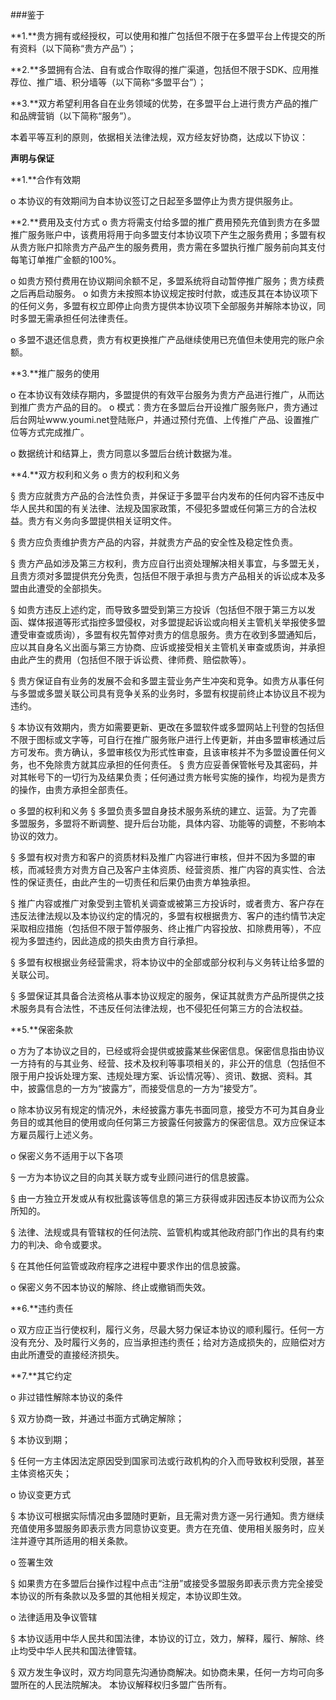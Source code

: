 ###鉴于
**1.**贵方拥有或经授权，可以使用和推广包括但不限于在多盟平台上传提交的所有资料（以下简称“贵方产品”）；

**2.**多盟拥有合法、自有或合作取得的推广渠道，包括但不限于SDK、应用推荐位、推广墙、积分墙等（以下简称“多盟平台”）；

**3.**双方希望利用各自在业务领域的优势，在多盟平台上进行贵方产品的推广和品牌营销（以下简称“服务”）。
本着平等互利的原则，依据相关法律法规，双方经友好协商，达成以下协议：

**声明与保证**
**1.**合作有效期
o   本协议的有效期间为自本协议签订之日起至多盟停止为贵方提供服务止。

**2.**费用及支付方式
o   贵方将需支付给多盟的推广费用预先充值到贵方在多盟推广服务账户中，该费用将用于向多盟支付本协议项下产生之服务费用；多盟有权从贵方账户扣除贵方产品产生的服务费用，贵方需在多盟执行推广服务前向其支付每笔订单推广金额的100%。
o   如贵方预付费用在协议期间余额不足，多盟系统将自动暂停推广服务；贵方续费之后再启动服务。
o   如贵方未按照本协议规定按时付款，或违反其在本协议项下的任何义务，多盟有权立即停止向贵方提供本协议项下全部服务并解除本协议，同时多盟无需承担任何法律责任。
o   多盟不退还信息费，贵方有权更换推广产品继续使用已充值但未使用完的账户余额。

**3.**推广服务的使用

o   在本协议有效续存期内，多盟提供的有效平台服务为贵方产品进行推广，从而达到推广贵方产品的目的。
o   模式：贵方在多盟后台开设推广服务账户，贵方通过后台网址www.youmi.net登陆账户，并通过预付充值、上传推广产品、设置推广位等方式完成推广。
o   数据统计和结算上，贵方同意以多盟后台统计数据为准。
**4.**双方权利和义务
o   贵方的权利和义务
§  贵方应就贵方产品的合法性负责，并保证于多盟平台内发布的任何内容不违反中华人民共和国的有关法律、法规及国家政策，不侵犯多盟或任何第三方的合法权益。贵方有义务向多盟提供相关证明文件。
§  贵方应负责维护贵方产品的内容，并就贵方产品的安全性及稳定性负责。
§  贵方产品如涉及第三方权利，贵方应自行出资处理解决相关事宜，与多盟无关，且贵方须对多盟提供充分免责，包括但不限于承担与贵方产品相关的诉讼成本及多盟由此遭受的全部损失。

§  如贵方违反上述约定，而导致多盟受到第三方投诉（包括但不限于第三方以发函、媒体报道等形式指控多盟侵权，对多盟提起诉讼或向相关主管机关举报使多盟遭受审查或质询），多盟有权先暂停对贵方的信息服务。贵方在收到多盟通知后，应以其自身名义出面与第三方协商、应诉或接受相关主管机关审查或质询，并承担由此产生的费用（包括但不限于诉讼费、律师费、赔偿款等）。
§  贵方保证自有业务的发展不会和多盟主营业务产生冲突和竞争。如贵方从事任何与多盟或多盟关联公司具有竞争关系的业务时，多盟有权提前终止本协议且不视为违约。
§  本协议有效期内，贵方如需要更新、更改在多盟软件或多盟网站上刊登的包括但不限于图标或文字等，可自行在推广服务账户进行上传更新，并由多盟审核通过后方可发布。贵方确认，多盟审核仅为形式性审查，且该审核并不为多盟设置任何义务，也不免除贵方就其应承担的任何责任。§  贵方应妥善保管帐号及其密码，并对其帐号下的一切行为及结果负责；任何通过贵方帐号实施的操作，均视为是贵方的操作，由贵方承担全部责任。
o   多盟的权利和义务
§  多盟负责多盟自身技术服务系统的建立、运营。为了完善多盟服务，多盟将不断调整、提升后台功能，具体内容、功能等的调整，不影响本协议的效力。
§  多盟有权对贵方和客户的资质材料及推广内容进行审核，但并不因为多盟的审核，而减轻贵方对贵方自己及客户主体资质、经营资质、推广内容的真实性、合法性的保证责任，由此产生的一切责任和后果仍由贵方单独承担。

§  推广内容或推广对象受到主管机关调查或被第三方投诉时，或者贵方、客户存在违反法律法规以及本协议约定的情况的，多盟有权根据贵方、客户的违约情节决定采取相应措施（包括但不限于暂停服务、终止推广内容投放、扣除费用等），不应视为多盟违约，因此造成的损失由贵方自行承担。
§  多盟有权根据业务经营需求，将本协议中的全部或部分权利与义务转让给多盟的关联公司。
§  多盟保证其具备合法资格从事本协议规定的服务，保证其就贵方产品所提供之技术服务具有合法性，不违反任何法律法规，也不侵犯任何第三方的合法权益。

**5.**保密条款

o   方为了本协议之目的，已经或将会提供或披露某些保密信息。保密信息指由协议一方持有的与其业务、经营、技术及权利等事项相关的，非公开的信息（包括但不限于用户投诉处理方案、违规处理方案、诉讼情况等）、资讯、数据、资料。其中，披露信息的一方为“披露方”，而接受信息的一方为“接受方”。

o   除本协议另有规定的情况外，未经披露方事先书面同意，接受方不可为其自身业务目的或其他目的使用或向任何第三方披露任何披露方的保密信息。双方应保证本方雇员履行上述义务。

o   保密义务不适用于以下各项
§  一方为本协议之目的向其关联方或专业顾问进行的信息披露。

§  由一方独立开发或从有权批露该等信息的第三方获得或非因违反本协议而为公众所知的。

§  法律、法规或具有管辖权的任何法院、监管机构或其他政府部门作出的具有约束力的判决、命令或要求。

§  在其他任何监管或政府程序之进程中要求作出的信息披露。
o   保密义务不因本协议的解除、终止或撤销而失效。

**6.**违约责任
o   双方应正当行使权利，履行义务，尽最大努力保证本协议的顺利履行。任何一方没有充分、及时履行义务的，应当承担违约责任；给对方造成损失的，应赔偿对方由此所遭受的直接经济损失。

**7.**其它约定

o   非过错性解除本协议的条件
§  双方协商一致，并通过书面方式确定解除；

§  本协议到期；

§  任何一方主体因法定原因受到国家司法或行政机构的介入而导致权利受限，甚至主体资格灭失；

o   协议变更方式

§  本协议可根据实际情况由多盟随时更新，且无需对贵方逐一另行通知。贵方继续充值使用多盟服务即表示贵方同意协议变更。贵方在充值、使用相关服务时，应关注并遵守其所适用的相关条款。

o   签署生效

§  如果贵方在多盟后台操作过程中点击“注册”或接受多盟服务即表示贵方完全接受本协议的所有条款以及多盟的其他相关规定，本协议即生效。
o   法律适用及争议管辖
§  本协议适用中华人民共和国法律，本协议的订立，效力，解释，履行、解除、终止均受中华人民共和国法律管辖。
§  双方发生争议时，双方均同意先沟通协商解决。如协商未果，任何一方均可向多盟所在的人民法院解决。本协议解释权归多盟广告所有。

